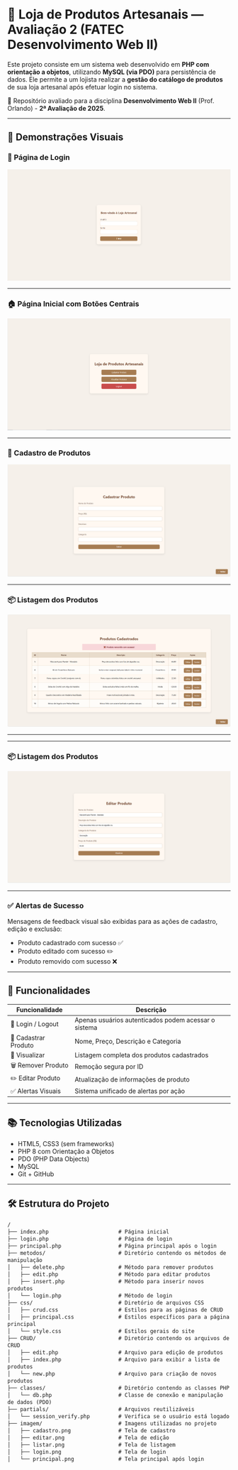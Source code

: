 # 🧶 Loja de Produtos Artesanais — Avaliação 2 (FATEC Desenvolvimento Web II)

Este projeto consiste em um sistema web desenvolvido em **PHP com orientação a objetos**, utilizando **MySQL (via PDO)** para persistência de dados. Ele permite a um lojista realizar a **gestão do catálogo de produtos** de sua loja artesanal após efetuar login no sistema.

📌 Repositório avaliado para a disciplina **Desenvolvimento Web II** (Prof. Orlando) - **2ª Avaliação de 2025**.

---

## 📸 Demonstrações Visuais

### 🔐 Página de Login

![Página de Login](img/login.png)

---

### 🏠 Página Inicial com Botões Centrais

![Página Inicial](img/principal.png)

---

### 📝 Cadastro de Produtos

![Formulário de Cadastro](img/cadastro.png)

---

### 📦 Listagem dos Produtos

![Listagem dos Produtos](img/listar.png)

---

---

### 📦 Listagem dos Produtos

![Edição dos Produtos](img/editar.png)

---

### ✅ Alertas de Sucesso

Mensagens de feedback visual são exibidas para as ações de cadastro, edição e exclusão:

- Produto cadastrado com sucesso ✅
- Produto editado com sucesso ✏️
- Produto removido com sucesso ❌

---

## 🧩 Funcionalidades

| Funcionalidade      | Descrição |
|---------------------|-----------|
| 🔐 Login / Logout   | Apenas usuários autenticados podem acessar o sistema |
| 📝 Cadastrar Produto| Nome, Preço, Descrição e Categoria |
| 📄 Visualizar       | Listagem completa dos produtos cadastrados |
| 🗑️ Remover Produto | Remoção segura por ID |
| ✏️ Editar Produto   | Atualização de informações de produto |
| ✅ Alertas Visuais  | Sistema unificado de alertas por ação |

---

## 📚 Tecnologias Utilizadas

- HTML5, CSS3 (sem frameworks)
- PHP 8 com Orientação a Objetos
- PDO (PHP Data Objects)
- MySQL
- Git + GitHub

---

## 🛠 Estrutura do Projeto
```
/
├── index.php                      # Página inicial
├── login.php                      # Página de login
├── principal.php                  # Página principal após o login
├── metodos/                       # Diretório contendo os métodos de manipulação
│   ├── delete.php                 # Método para remover produtos
│   ├── edit.php                   # Método para editar produtos
│   ├── insert.php                 # Método para inserir novos produtos
│   └── login.php                  # Método de login
├── css/                           # Diretório de arquivos CSS
│   ├── crud.css                   # Estilos para as páginas de CRUD
│   ├── principal.css              # Estilos específicos para a página principal
│   └── style.css                  # Estilos gerais do site
├── CRUD/                          # Diretório contendo os arquivos de CRUD
│   ├── edit.php                   # Arquivo para edição de produtos
│   ├── index.php                  # Arquivo para exibir a lista de produtos
│   └── new.php                    # Arquivo para criação de novos produtos
├── classes/                       # Diretório contendo as classes PHP
│   └── db.php                     # Classe de conexão e manipulação de dados (PDO)
├── partials/                      # Arquivos reutilizáveis
│   └── session_verify.php         # Verifica se o usuário está logado
├── imagem/                        # Imagens utilizadas no projeto
│   ├── cadastro.png               # Tela de cadastro
│   ├── editar.png                 # Tela de edição
│   ├── listar.png                 # Tela de listagem
│   ├── login.png                  # Tela de login
│   └── principal.png              # Tela principal após login
```
